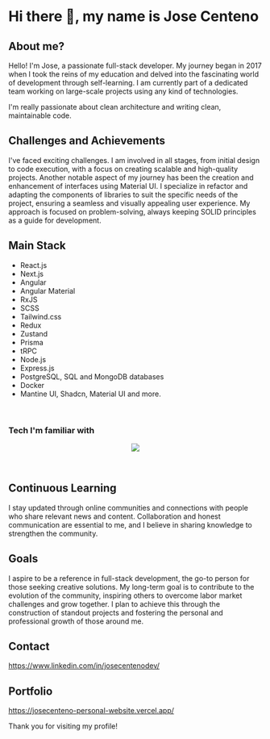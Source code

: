 # Hi there 👋, my name is Jose Centeno
## About me?
Hello! I'm Jose, a passionate full-stack developer. My journey began in 2017 when I took the reins of my education and delved into the fascinating world of development through self-learning.
I am currently part of a dedicated team working on large-scale projects using any kind of technologies.

I'm really passionate about clean architecture and writing clean, maintainable code.

## Challenges and Achievements
I've faced exciting challenges. I am involved in all stages, from initial design to code execution, with a focus on creating scalable and high-quality projects. Another notable aspect of my journey has been the creation and enhancement of interfaces using Material UI. I specialize in refactor and adapting the components of libraries to suit the specific needs of the project, ensuring a seamless and visually appealing user experience. My approach is focused on problem-solving, always keeping SOLID principles as a guide for development.

## Main Stack
- React.js
- Next.js
- Angular
- Angular Material
- RxJS
- SCSS
- Tailwind.css
- Redux
- Zustand
- Prisma
- tRPC
- Node.js
- Express.js
- PostgreSQL, SQL and MongoDB databases
- Docker
- Mantine UI, Shadcn, Material UI and more.
<br/>

### Tech I'm familiar with

<p align="center">
  <a href="https://skillicons.dev">
    <img src="https://skillicons.dev/icons?i=git,github,graphql,html,js,css,sass,styledcomponents,angular,materialui,mongodb,mysql,nextjs,postgres,postman,react,redux,tailwind,ts,vscode,aws" />
  </a>
</p>
<br/>

## Continuous Learning
I stay updated through online communities and connections with people who share relevant news and content. Collaboration and honest communication are essential to me, and I believe in sharing knowledge to strengthen the community.

## Goals
I aspire to be a reference in full-stack development, the go-to person for those seeking creative solutions. My long-term goal is to contribute to the evolution of the community, inspiring others to overcome labor market challenges and grow together. I plan to achieve this through the construction of standout projects and fostering the personal and professional growth of those around me.

## Contact
https://www.linkedin.com/in/josecentenodev/ 

## Portfolio
https://josecenteno-personal-website.vercel.app/

Thank you for visiting my profile! 
